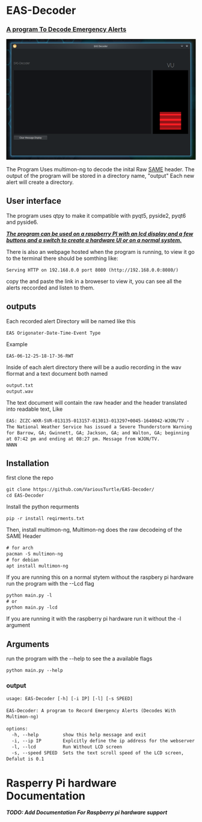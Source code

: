 # EAS-Decoder 
### [A program To Decode Emergency Alerts](https://en.wikipedia.org/wiki/Emergency_Alert_System)
![image](Screenshot.png)

The Program Uses multimon-ng to decode the inital Raw [SAME](https://en.wikipedia.org/wiki/Emergency_Alert_System#Technical_concept) header.
The output of the program will be stored in a directory name, "output"
Each new alert will create a directory.

## User interface
The program uses qtpy to make it compatible with pyqt5, pyside2, pyqt6 and pyside6.

***[The program can be used on a raspberry PI with an lcd display and a few buttons and a switch to create a hardware UI or on a normal system.](https://github.com/VariousTurtle/EAS-Decoder?tab=readme-ov-file#rasperry-pi-hardware-documentation)***

There is also an webpage hosted when the program is running, to view it go to the terminal there should be somthing like:

    Serving HTTP on 192.168.0.0 port 8080 (http://192.168.0.0:8080/)
copy the and paste the link in a broweser to view it, you can see all the alerts reccorded and listen to them.

## outputs
Each recorded alert Directory will be named like this

    EAS Origonater-Date-Time-Event Type
Example

    EAS-06-12-25-18-17-36-RWT
Inside of each alert directory there will be a audio recording in the wav flormat and a text document both named

    output.txt
    output.wav
The text document will contain the raw header and the header translated into readable text, Like

    EAS: ZCZC-WXR-SVR-013135-013157-013013-013297+0045-1640042-WJON/TV -
    The National Weather Service has issued a Severe Thunderstorm Warning for Barrow, GA; Gwinnett, GA; Jackson, GA; and Walton, GA; beginning at 07:42 pm and ending at 08:27 pm. Message from WJON/TV.
    NNNN

## Installation
first clone the repo

    git clone https://github.com/VariousTurtle/EAS-Decoder/
    cd EAS-Decoder

Install the python requrments

    pip -r install reqirments.txt

Then, install multimon-ng, Multimon-ng does the raw decodeing of the SAME Header

    # for arch
    pacman -S multimon-ng
    # for debian
    apt install multimon-ng


If you are running this on a normal stytem without the raspbery pi hardware run the program with the --Lcd flag
    
    python main.py -l
    # or
    python main.py -lcd

If you are running it with the raspberry pi hardware run it without the -l argument

## Arguments
run the program with the --help to see the a available flags

    python main.py --help

### output

    usage: EAS-Decoder [-h] [-i IP] [-l] [-s SPEED]
    
    EAS-Decoder: A program to Record Emergency Alerts (Decodes With Multimon-ng)
    
    options:
      -h, --help         show this help message and exit
      -i, --ip IP        Explcitly define the ip address for the webserver
      -l, --lcd          Run Without LCD screen
      -s, --speed SPEED  Sets the text scroll speed of the LCD screen, Defalut is 0.1


# Rasperry Pi hardware Documentation
***TODO: Add Documentation For Raspberry pi hardware support***





    

